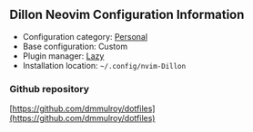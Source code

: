 ## Dillon Neovim Configuration Information

- Configuration category: [Personal](https://github.com/doctorfree/nvim-lazyman#personal-configurations)
- Base configuration:     Custom
- Plugin manager:         [Lazy](https://github.com/folke/lazy.nvim)
- Installation location:  `~/.config/nvim-Dillon`

### Github repository

[https://github.com/dmmulroy/dotfiles](https://github.com/dmmulroy/dotfiles)

